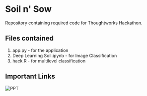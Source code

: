 # Soil n' Sow

Repository containing required code for Thoughtworks Hackathon.

## Files contained
1. app.py - for the application
2. Deep Learning Soil.ipynb - for Image Classification
3. hack.R - for multilevel classification

## Important Links

![PPT](https://docs.google.com/presentation/d/1Qqly5WAqmlNzRzff70BFgW2ImsgfBHFLdt4fLj5NSC4/edit?usp=sharing)

